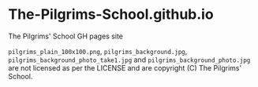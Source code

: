 # The-Pilgrims-School.github.io
The Pilgrims' School GH pages site

`pilgrims_plain_100x100.png`, `pilgrims_background.jpg`, `pilgrims_background_photo_take1.jpg` and `pilgrims_background_photo.jpg` are not licensed as per the LICENSE and are copyright (C) The Pilgrims' School.